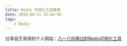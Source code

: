 ```yaml
---
title: Redis 可视化工具推荐
date: 2019-04-11 15:44:50
tags:
    - Redis
---
```


分享自王哥哥的个人网站：[八一八你用过的Redis可视化工具](https://www.azurew.com/9245.html)